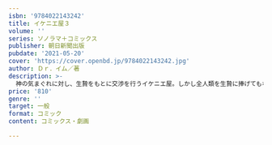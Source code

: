 ```yaml
---
isbn: '9784022143242'
title: イケニエ屋３
volume: ''
series: ソノラマ＋コミックス
publisher: 朝日新聞出版
pubdate: '2021-05-20'
cover: 'https://cover.openbd.jp/9784022143242.jpg'
author: Ｄｒ．イム／著
description: >-
  神の気まぐれに対し、生贄をもとに交渉を行うイケニエ屋。しかし全人類を生贄に捧げてもなお足りないという大災害が世界を襲う！　ナイたちイケニエ屋は死力を尽くして破滅へと立ち向かうが──。LINEマンガの好評連載がついに完結！
price: '810'
genre: ''
target: 一般
format: コミック
content: コミックス・劇画

---
```

